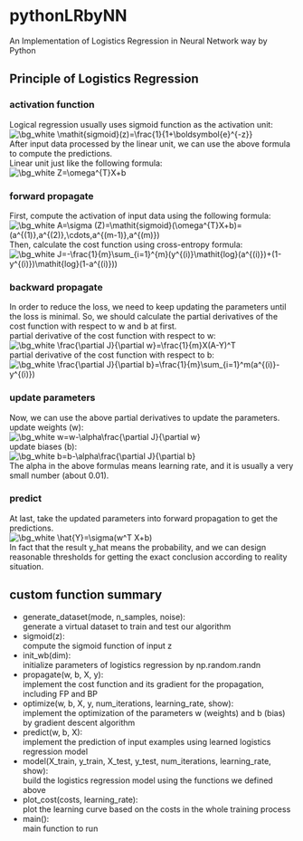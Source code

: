 # pythonLRbyNN
An Implementation of Logistics Regression in Neural Network way by Python

## Principle of Logistics Regression
### activation function
Logical regression usually uses sigmoid function as the activation unit:    
<img src="https://latex.codecogs.com/png.image?\dpi{120}&space;\bg_white&space;\mathit{sigmoid}(z)=\frac{1}{1&plus;\boldsymbol{e}^{-z}}" title="\bg_white \mathit{sigmoid}(z)=\frac{1}{1+\boldsymbol{e}^{-z}}" />    
After input data processed by the linear unit, we can use the above formula to compute the predictions.    
Linear unit just like the following formula:    
<img src="https://latex.codecogs.com/png.image?\dpi{120}&space;\bg_white&space;Z=\omega^{T}X&plus;b" title="\bg_white Z=\omega^{T}X+b" />    

### forward propagate
First, compute the activation of input data using the following formula:    
<img src="https://latex.codecogs.com/png.image?\dpi{120}&space;\bg_white&space;A=\sigma&space;(Z)=\mathit{sigmoid}(\omega^{T}X&plus;b)=(a^{(1)},a^{(2)},\cdots,a^{(m-1)},a^{(m)})" title="\bg_white A=\sigma (Z)=\mathit{sigmoid}(\omega^{T}X+b)=(a^{(1)},a^{(2)},\cdots,a^{(m-1)},a^{(m)})" />    
Then, calculate the cost function using cross-entropy formula:    
<img src="https://latex.codecogs.com/png.image?\dpi{120}&space;\bg_white&space;J=-\frac{1}{m}\sum_{i=1}^{m}(y^{(i)}\mathit{log}(a^{(i)})&plus;(1-y^{(i)})\mathit{log}(1-a^{(i)}))" title="\bg_white J=-\frac{1}{m}\sum_{i=1}^{m}(y^{(i)}\mathit{log}(a^{(i)})+(1-y^{(i)})\mathit{log}(1-a^{(i)}))" />    

### backward propagate    
In order to reduce the loss, we need to keep updating the parameters until the loss is minimal. So, we should calculate the partial derivatives of the cost function with respect to w and b at first.    
partial derivative of the cost function with respect to w:    
<img src="https://latex.codecogs.com/png.image?\dpi{120}&space;\bg_white&space;\frac{\partial&space;J}{\partial&space;w}=\frac{1}{m}X(A-Y)^T" title="\bg_white \frac{\partial J}{\partial w}=\frac{1}{m}X(A-Y)^T" />    
partial derivative of the cost function with respect to b:    
<img src="https://latex.codecogs.com/png.image?\dpi{120}&space;\bg_white&space;\frac{\partial&space;J}{\partial&space;b}=\frac{1}{m}\sum_{i=1}^m(a^{(i)}-y^{(i)})" title="\bg_white \frac{\partial J}{\partial b}=\frac{1}{m}\sum_{i=1}^m(a^{(i)}-y^{(i)})" />    

### update parameters
Now, we can use the above partial derivatives to update the parameters.    
update weights (w):    
<img src="https://latex.codecogs.com/png.image?\dpi{120}&space;\bg_white&space;w=w-\alpha\frac{\partial&space;J}{\partial&space;w}" title="\bg_white w=w-\alpha\frac{\partial J}{\partial w}" />    
update biases (b):    
<img src="https://latex.codecogs.com/png.image?\dpi{120}&space;\bg_white&space;b=b-\alpha\frac{\partial&space;J}{\partial&space;b}" title="\bg_white b=b-\alpha\frac{\partial J}{\partial b}" />    
The alpha in the above formulas means learning rate, and it is usually a very small number (about 0.01).    

### predict
At last, take the updated parameters into forward propagation to get the predictions.    
<img src="https://latex.codecogs.com/png.image?\dpi{120}&space;\bg_white&space;\hat{Y}=\sigma(w^T&space;X&plus;b)" title="\bg_white \hat{Y}=\sigma(w^T X+b)" />    
In fact that the result y_hat means the probability, and we can design reasonable thresholds for getting the exact conclusion according to reality situation.    

## custom function summary
- generate_dataset(mode, n_samples, noise):    
  generate a virtual dataset to train and test our algorithm    
- sigmoid(z):    
  compute the sigmoid function of input z    
- init_wb(dim):    
  initialize parameters of logistics regression by np.random.randn    
- propagate(w, b, X, y):    
  implement the cost function and its gradient for the propagation, including FP and BP    
- optimize(w, b, X, y, num_iterations, learning_rate, show):    
  implement the optimization of the parameters w (weights) and b (bias) by gradient descent algorithm    
- predict(w, b, X):    
  implement the prediction of input examples using learned logistics regression model    
- model(X_train, y_train, X_test, y_test, num_iterations, learning_rate, show):    
  build the logistics regression model using the functions we defined above    
- plot_cost(costs, learning_rate):    
  plot the learning curve based on the costs in the whole training process    
- main():    
  main function to run    
